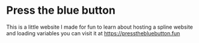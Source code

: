 # Press the blue button

This is a little website I made for fun to learn about hosting a spline website and loading variables you can visit it at https://pressthebluebutton.fun
